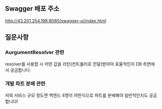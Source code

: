## Swagger 배포 주소
http://43.201.254.198:8080/swagger-ui/index.html

## 질문사항
### AurgumentResolver 관련
resolver를 사용할 시 어떤 값을 리턴(컨트롤러로 전달)받아야 효율적인지 DB 측면에서 궁금합니다.

### 개발 파트 분배 관련
저희 서비스 규모 정도면 백엔드 4명이 어떤식으로 파트를 분배해야 일반적인지도 궁금합니다!
